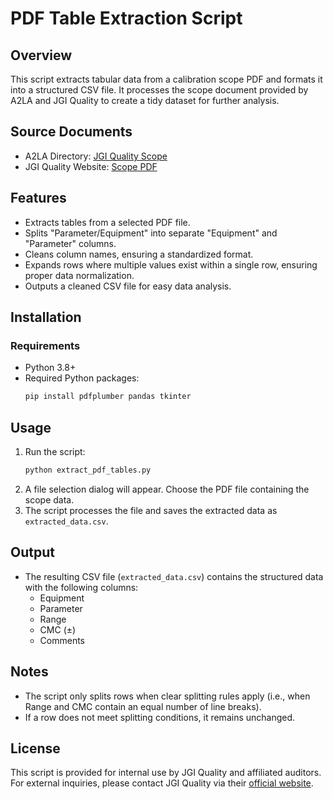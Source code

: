 # PDF Table Extraction Script

## Overview
This script extracts tabular data from a calibration scope PDF and formats it into a structured CSV file. It processes the scope document provided by A2LA and JGI Quality to create a tidy dataset for further analysis.

## Source Documents
- A2LA Directory: [JGI Quality Scope](https://customer.a2la.org/index.cfm?event=directory.detail&labPID=46ECE43E-423E-465E-8FBB-36DC011ED988)
- JGI Quality Website: [Scope PDF](https://www.jgiquality.com/_files/ugd/cf351a_08c216c7b17d49e799faea8e7125925b.pdf)

## Features
- Extracts tables from a selected PDF file.
- Splits "Parameter/Equipment" into separate "Equipment" and "Parameter" columns.
- Cleans column names, ensuring a standardized format.
- Expands rows where multiple values exist within a single row, ensuring proper data normalization.
- Outputs a cleaned CSV file for easy data analysis.

## Installation
### Requirements
- Python 3.8+
- Required Python packages:
  ```sh
  pip install pdfplumber pandas tkinter
  ```

## Usage
1. Run the script:
   ```sh
   python extract_pdf_tables.py
   ```
2. A file selection dialog will appear. Choose the PDF file containing the scope data.
3. The script processes the file and saves the extracted data as `extracted_data.csv`.

## Output
- The resulting CSV file (`extracted_data.csv`) contains the structured data with the following columns:
  - Equipment
  - Parameter
  - Range
  - CMC (±)
  - Comments

## Notes
- The script only splits rows when clear splitting rules apply (i.e., when Range and CMC contain an equal number of line breaks).
- If a row does not meet splitting conditions, it remains unchanged.

## License
This script is provided for internal use by JGI Quality and affiliated auditors. For external inquiries, please contact JGI Quality via their [official website](https://www.jgiquality.com).

